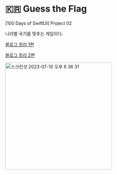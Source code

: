 # 🇰🇷 Guess the Flag

[100 Days of SwiftUI] Project 02

나라별 국기를 맞추는 게임이다.

[블로그 정리 1편](https://myzzu-can.tistory.com/entry/100-Days-of-SwiftUI-Project-2-Guess-the-Flag1-1)

[블로그 정리 2편](https://myzzu-can.tistory.com/entry/100-Days-of-SwiftUI-Project-2-Guess-the-Flag2-1)


<img width="338" alt="스크린샷 2023-07-10 오후 6 36 31" src="https://github.com/snnzzoo/guess_the_flag/assets/104806801/0bbc3f29-ac7c-49d1-ad34-4b3c8757f397">
